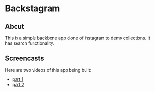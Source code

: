 # Backstagram

## About

This is a simple backbone app clone of instagram to demo collections. It has search functionality.

## Screencasts

Here are two videos of this app being built:

* [part 1](http://youtu.be/KlJ5XyXBfEo)
* [part 2](http://youtu.be/PTShAOq2knk)
